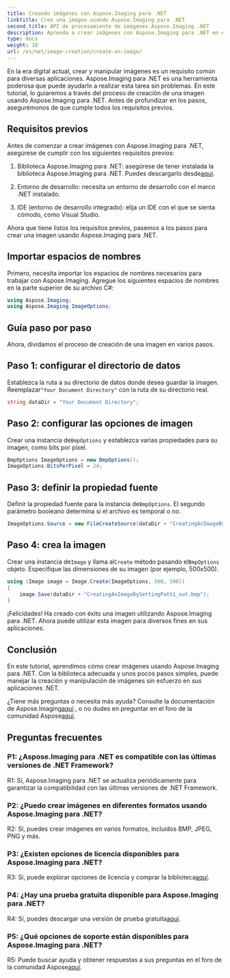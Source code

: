 ```yaml
---
title: Creando imágenes con Aspose.Imaging para .NET
linktitle: Cree una imagen usando Aspose.Imaging para .NET
second_title: API de procesamiento de imágenes Aspose.Imaging .NET
description: Aprenda a crear imágenes con Aspose.Imaging para .NET en este completo tutorial.
type: docs
weight: 10
url: /es/net/image-creation/create-an-image/
---
```

En la era digital actual, crear y manipular imágenes es un requisito común para diversas aplicaciones. Aspose.Imaging para .NET es una herramienta poderosa que puede ayudarlo a realizar esta tarea sin problemas. En este tutorial, lo guiaremos a través del proceso de creación de una imagen usando Aspose.Imaging para .NET. Antes de profundizar en los pasos, asegurémonos de que cumple todos los requisitos previos.

## Requisitos previos

Antes de comenzar a crear imágenes con Aspose.Imaging para .NET, asegúrese de cumplir con los siguientes requisitos previos:

1.  Biblioteca Aspose.Imaging para .NET: asegúrese de tener instalada la biblioteca Aspose.Imaging para .NET. Puedes descargarlo desde[aquí](https://releases.aspose.com/imaging/net/).

2. Entorno de desarrollo: necesita un entorno de desarrollo con el marco .NET instalado.

3. IDE (entorno de desarrollo integrado): elija un IDE con el que se sienta cómodo, como Visual Studio.

Ahora que tiene listos los requisitos previos, pasemos a los pasos para crear una imagen usando Aspose.Imaging para .NET.

## Importar espacios de nombres

Primero, necesita importar los espacios de nombres necesarios para trabajar con Aspose.Imaging. Agregue los siguientes espacios de nombres en la parte superior de su archivo C#:


```csharp
using Aspose.Imaging;
using Aspose.Imaging.ImageOptions;
```

## Guía paso por paso

Ahora, dividamos el proceso de creación de una imagen en varios pasos.

## Paso 1: configurar el directorio de datos

 Establezca la ruta a su directorio de datos donde desea guardar la imagen. Reemplazar`"Your Document Directory"` con la ruta de su directorio real.

```csharp
string dataDir = "Your Document Directory";
```

## Paso 2: configurar las opciones de imagen

 Crear una instancia de`BmpOptions` y establezca varias propiedades para su imagen, como bits por píxel.

```csharp
BmpOptions ImageOptions = new BmpOptions();
ImageOptions.BitsPerPixel = 24;
```

## Paso 3: definir la propiedad fuente

 Definir la propiedad fuente para la instancia de`BmpOptions`. El segundo parámetro booleano determina si el archivo es temporal o no.

```csharp
ImageOptions.Source = new FileCreateSource(dataDir + "CreatingAnImageBySettingPath_out.bmp", false);
```

## Paso 4: crea la imagen

 Crear una instancia de`Image` y llama al`Create` método pasando el`BmpOptions` objeto. Especifique las dimensiones de su imagen (por ejemplo, 500x500).

```csharp
using (Image image = Image.Create(ImageOptions, 500, 500))
{
    image.Save(dataDir + "CreatingAnImageBySettingPath1_out.bmp");
}
```

¡Felicidades! Ha creado con éxito una imagen utilizando Aspose.Imaging para .NET. Ahora puede utilizar esta imagen para diversos fines en sus aplicaciones.

## Conclusión

En este tutorial, aprendimos cómo crear imágenes usando Aspose.Imaging para .NET. Con la biblioteca adecuada y unos pocos pasos simples, puede manejar la creación y manipulación de imágenes sin esfuerzo en sus aplicaciones .NET.

 ¿Tiene más preguntas o necesita más ayuda? Consulte la documentación de Aspose.Imaging[aquí](https://reference.aspose.com/imaging/net/) , o no dudes en preguntar en el foro de la comunidad Aspose[aquí](https://forum.aspose.com/).

## Preguntas frecuentes

### P1: ¿Aspose.Imaging para .NET es compatible con las últimas versiones de .NET Framework?

R1: Sí, Aspose.Imaging para .NET se actualiza periódicamente para garantizar la compatibilidad con las últimas versiones de .NET Framework.

### P2: ¿Puedo crear imágenes en diferentes formatos usando Aspose.Imaging para .NET?

R2: Sí, puedes crear imágenes en varios formatos, incluidos BMP, JPEG, PNG y más.

### P3: ¿Existen opciones de licencia disponibles para Aspose.Imaging para .NET?

 R3: Sí, puede explorar opciones de licencia y comprar la biblioteca[aquí](https://purchase.aspose.com/buy).

### P4: ¿Hay una prueba gratuita disponible para Aspose.Imaging para .NET?

 R4: Sí, puedes descargar una versión de prueba gratuita[aquí](https://releases.aspose.com/imaging/net/).

### P5: ¿Qué opciones de soporte están disponibles para Aspose.Imaging para .NET?

 R5: Puede buscar ayuda y obtener respuestas a sus preguntas en el foro de la comunidad Aspose[aquí](https://forum.aspose.com/).